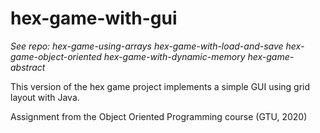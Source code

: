 # hex-game-with-gui

*See repo: hex-game-using-arrays hex-game-with-load-and-save hex-game-object-oriented hex-game-with-dynamic-memory hex-game-abstract*

This version of the hex game project implements a simple GUI using grid layout with Java.

Assignment from the Object Oriented Programming course (GTU, 2020)
